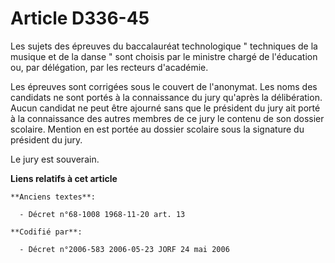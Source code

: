 # Article D336-45

Les sujets des épreuves du baccalauréat technologique " techniques de la musique et de la danse " sont choisis par le
ministre chargé de l'éducation ou, par délégation, par les recteurs d'académie.

Les épreuves sont corrigées sous le couvert de l'anonymat. Les noms des candidats ne sont portés à la connaissance du jury
qu'après la délibération. Aucun candidat ne peut être ajourné sans que le président du jury ait porté à la connaissance des
autres membres de ce jury le contenu de son dossier scolaire. Mention en est portée au dossier scolaire sous la signature du
président du jury.

Le jury est souverain.

**Liens relatifs à cet article**

	**Anciens textes**:

	  - Décret n°68-1008 1968-11-20 art. 13

	**Codifié par**:

	  - Décret n°2006-583 2006-05-23 JORF 24 mai 2006
